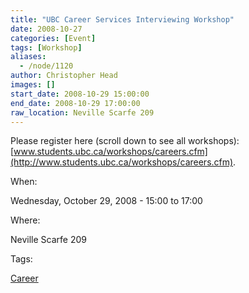 ```yaml
---
title: "UBC Career Services Interviewing Workshop"
date: 2008-10-27
categories: [Event]
tags: [Workshop]
aliases:
  - /node/1120
author: Christopher Head
images: []
start_date: 2008-10-29 15:00:00
end_date: 2008-10-29 17:00:00
raw_location: Neville Scarfe 209
---
```


Please register here (scroll down to see all workshops): \
[www.students.ubc.ca/workshops/careers.cfm](http://www.students.ubc.ca/workshops/careers.cfm).

When: 

Wednesday, October 29, 2008 - 15:00 to 17:00

Where: 

Neville Scarfe 209

Tags: 

[Career](/career)
